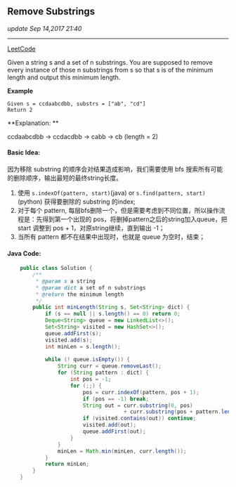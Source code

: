 ## Remove Substrings
_update Sep 14,2017  21:40_

---
[LeetCode](http://www.lintcode.com/en/problem/remove-substrings/)

Given a string s and a set of n substrings. You are supposed to remove every instance of those n substrings from s so that s is of the minimum length and output this minimum length.

**Example**

    Given s = ccdaabcdbb, substrs = ["ab", "cd"]
    Return 2

**Explanation: **

ccdaabcdbb -> ccdacdbb -> cabb -> cb (length = 2)

#### Basic Idea:
因为移除 substring 的顺序会对结果造成影响，我们需要使用 bfs 搜索所有可能的删除顺序，输出最短的最终string长度。

1.  使用 `s.indexOf(pattern, start)`(java) or `s.find(pattern, start)`(python) 获得要删除的 substring 的index;
2.  对于每个 pattern, 每层bfs删除一个，但是需要考虑到不同位置，所以操作流程是：先得到第一个出现的 pos，将删掉pattern之后的string加入queue，把 start 调整到 pos + 1，对原string继续，直到输出 -1；
3.  当所有 pattern 都不在结果中出现时，也就是 queue 为空时，结束；

#### Java Code:
```java
    public class Solution {
        /**
         * @param s a string
         * @param dict a set of n substrings
         * @return the minimum length
         */
        public int minLength(String s, Set<String> dict) {
            if (s == null || s.length() == 0) return 0;
            Deque<String> queue = new LinkedList<>();
            Set<String> visited = new HashSet<>();
            queue.addFirst(s);
            visited.add(s);
            int minLen = s.length();
            
            while (! queue.isEmpty()) {
                String curr = queue.removeLast();
                for (String pattern : dict) {
                    int pos = -1;
                    for (;;) {
                        pos = curr.indexOf(pattern, pos + 1);
                        if (pos == -1) break;
                        String out = curr.substring(0, pos) 
                                     + curr.substring(pos + pattern.length(), curr.length());
                        if (visited.contains(out)) continue;
                        visited.add(out);
                        queue.addFirst(out);
                    }
                }
                minLen = Math.min(minLen, curr.length());
            }
            return minLen;
        }
    }
```